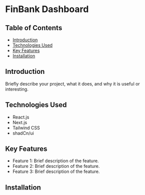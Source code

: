 # FinBank Dashboard

## Table of Contents
- [Introduction](#introduction)
- [Technologies Used](#technologies-used)
- [Key Features](#key-features)
- [Installation](#installation)

## Introduction
Briefly describe your project, what it does, and why it is useful or interesting.

## Technologies Used
  - React.js
  - Next.js
  - Tailwind CSS
  - shadCn/ui
## Key Features
- Feature 1: Brief description of the feature.
- Feature 2: Brief description of the feature.
- Feature 3: Brief description of the feature.

## Installation
